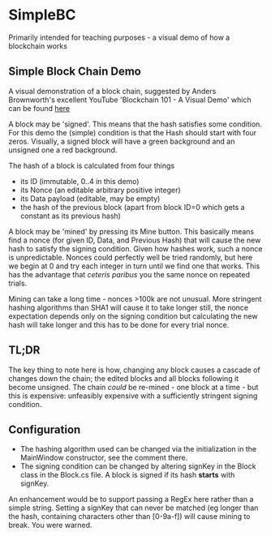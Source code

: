 # SimpleBC
Primarily intended for teaching purposes - a visual demo of how a blockchain works

## Simple Block Chain Demo
 A visual demonstration of a block chain, suggested by Anders Brownworth's excellent 
            YouTube 'Blockchain 101 - A Visual Demo' which can be found [here](https://www.youtube.com/watch?v=_160oMzblY8&amp;t=11s)

A block may be 'signed'. This means that the hash satisfies some condition. For this demo the                 (simple) condition is that the Hash should start with four zeros. Visually, a signed block will have a green background and an unsigned one a red background. 

The hash of a block is calculated from four things
+ its ID (immutable, 0..4 in this demo)
+ its Nonce (an editable arbitrary positive integer)
+ its Data payload (editable, may be empty)
+ the hash of the previous block (apart from block ID=0 which gets a constant as its previous hash)

A block may be 'mined' by pressing its Mine button. This basically means find a nonce (for given ID, Data, and Previous Hash) that will cause the new hash to satisfy the signing condition. Given how hashes work, such a nonce is unpredictable. Nonces could perfectly well be tried randomly, but here we begin at 0 and try each integer in turn until we find one that works. This has the advantage that *ceteris paribus* you the same nonce on repeated trials.

Mining can take a long time - nonces  >100k are not unusual. More stringent hashing algorithms than SHA1 will cause it to take longer still, the nonce expectation depends only on the signing condition but calculating the new hash will take longer and this has to be done for every trial nonce.

## TL;DR

The key thing to note here is how, changing any block causes a cascade of changes down the chain;  the edited blocks and all blocks following it become unsigned. The chain *could*                be re-mined - one block at a time - but this is expensive: unfeasibly  expensive with a sufficiently stringent signing condition.

## Configuration
+ The hashing algorithm used can be changed via the  initialization in the MainWindow constructor, see the comment there.
+  The signing condition can be changed by altering signKey in the Block class in the Block.cs file. A block is signed if its hash **starts** with signKey.

An enhancement would be to support passing a RegEx here rather than a simple string.
Setting a signKey that can never be matched (eg longer than the hash, containing characters other than [0-9a-f]) will cause mining to break.  You were warned.
